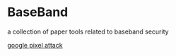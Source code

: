 # BaseBand
a collection of paper tools related to baseband security

[google pixel attack](https://www.blackhat.com/us-23/briefings/schedule/index.html#over-the-air-under-the-radar-attacking-and-securing-the-pixel-modem-33009)
